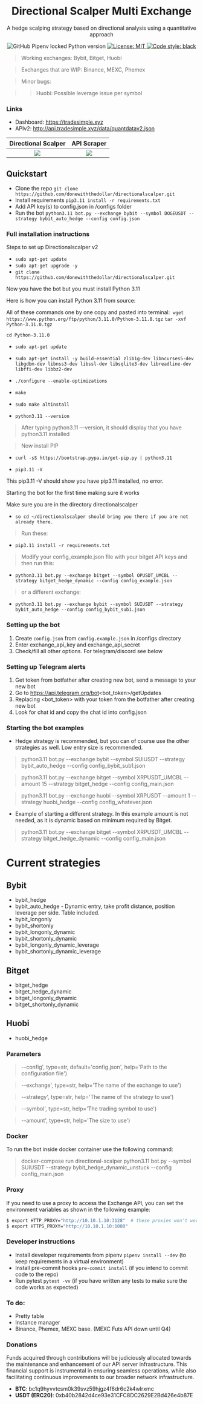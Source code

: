 <h1 align="center">Directional Scalper Multi Exchange</h1>
<p align="center">
A hedge scalping strategy based on directional analysis using a quantitative approach<br>
</p>
<p align="center">
<img alt="GitHub Pipenv locked Python version" src="https://img.shields.io/github/pipenv/locked/python-version/donewiththedollar/directionalscalper"> 
<a href="https://github.com/donewiththedollar/directionalscalper/blob/main/LICENSE"><img alt="License: MIT" src="https://img.shields.io/badge/License-MIT-yellow.svg">
<a href="https://github.com/psf/black"><img alt="Code style: black" src="https://img.shields.io/badge/code%20style-black-000000.svg"></a>
</p>

>  Working exchanges: Bybit, Bitget, Huobi
 
>  Exchanges that are WIP: Binance, MEXC, Phemex
 
>  Minor bugs: 

>> Huobi: Possible leverage issue per symbol
 
### Links
* Dashboard: https://tradesimple.xyz
* APIv2: http://api.tradesimple.xyz/data/quantdatav2.json

Directional Scalper        |  API Scraper
:-------------------------:|:-------------------------:
![](https://github.com/donewiththedollar/directional-scalper/blob/main/directional-scalper.gif)  |  ![](https://github.com/donewiththedollar/directional-scalper/blob/main/scraper.gif)

## Quickstart
- Clone the repo `git clone https://github.com/donewiththedollar/directionalscalper.git`
- Install requirements `pip3.11 install -r requirements.txt`
- Add API key(s) to config.json in /configs folder
- Run the bot `python3.11 bot.py --exchange bybit --symbol DOGEUSDT --strategy bybit_auto_hedge --config config.json`
 
### Full installation instructions
Steps to set up Directionalscalper v2

- `sudo apt-get update`
- `sudo apt-get upgrade -y`
- `git clone https://github.com/donewiththedollar/directionalscalper.git`

Now you have the bot but you must install Python 3.11

Here is how you can install Python 3.11 from source: 

All of these commands one by one copy and pasted into terminal: 
`wget https://www.python.org/ftp/python/3.11.0/Python-3.11.0.tgz`
`tar -xvf Python-3.11.0.tgz`

`cd Python-3.11.0`

- `sudo apt-get update`
- `sudo apt-get install -y build-essential zlib1g-dev libncurses5-dev libgdbm-dev libnss3-dev libssl-dev libsqlite3-dev libreadline-dev libffi-dev libbz2-dev`

- `./configure --enable-optimizations`
- `make`
- `sudo make altinstall`

- `python3.11 --version`

> After typing python3.11 —version, it should display that you have python3.11 installed 

> Now install PIP

- `curl -sS https://bootstrap.pypa.io/get-pip.py | python3.11`

- `pip3.11 -V`

This pip3.11 -V should show you have pip3.11 installed, no error.


Starting the bot for the first time making sure it works

Make sure you are in the directory directionalscalper

- `so cd ~/directionalscalper should bring you there if you are not already there.`

> Run these:

- `pip3.11 install -r requirements.txt`

> Modify your config_example.json file with your bitget API keys and then run this:
- `python3.11 bot.py --exchange bitget --symbol OPUSDT_UMCBL --strategy bitget_hedge_dynamic --config config_example.json`
> or a different exchange:
- `python3.11 bot.py --exchange bybit --symbol SUIUSDT --strategy bybit_auto_hedge --config config_bybit_sub1.json`
 
### Setting up the bot
 1. Create `config.json` from `config.example.json` in /configs directory
 2. Enter exchange_api_key and exchange_api_secret
 3. Check/fill all other options. For telegram/discord see below

 ### Setting up Telegram alerts
 1. Get token from botfather after creating new bot, send a message to your new bot
 2. Go to https://api.telegram.org/bot<bot_token>/getUpdates
 3. Replacing <bot_token> with your token from the botfather after creating new bot
 4. Look for chat id and copy the chat id into config.json
 
### Starting the bot examples
* Hedge strategy is recommended, but you can of course use the other strategies as well. Low entry size is recommended.

> python3.11 bot.py --exchange bybit --symbol SUIUSDT --strategy bybit_auto_hedge --config config_bybit_sub1.json

> python3.11 bot.py --exchange bitget --symbol XRPUSDT_UMCBL --amount 15 --strategy bitget_hedge --config config_main.json
 
> python3.11 bot.py --exchange huobi --symbol XRPUSDT --amount 1 --strategy huobi_hedge --config config_whatever.json
 
* Example of starting a different strategy. In this example amount is not needed, as it is dynamic based on minimum required by Bitget.
 
> python3.11 bot.py --exchange bitget --symbol XRPUSDT_UMCBL --strategy bitget_hedge_dynamic --config config_main.json

 
# Current strategies
## Bybit
* bybit_hedge
* bybit_auto_hedge - Dynamic entry, take profit distance, position leverage per side. Table included.
* bybit_longonly
* bybit_shortonly
* bybit_longonly_dynamic
* bybit_shortonly_dynamic
* bybit_longonly_dynamic_leverage
* bybit_shortonly_dynamic_leverage
 
## Bitget 
* bitget_hedge
* bitget_hedge_dynamic
* bitget_longonly_dynamic
* bitget_shortonly_dynamic
 
## Huobi
* huobi_hedge
 
 
### Parameters
> --config', type=str, default='config.json', help='Path to the configuration file')

> --exchange', type=str, help='The name of the exchange to use')

> --strategy', type=str, help='The name of the strategy to use')

> --symbol', type=str, help='The trading symbol to use')

> --amount', type=str, help='The size to use')

### Docker
To run the bot inside docker container use the following command:
> docker-compose run directional-scalper python3.11 bot.py --symbol SUIUSDT --strategy bybit_hedge_dynamic_unstuck --config config_main.json

### Proxy
If you need to use a proxy to access the Exchange API, you can set the environment variables as shown in the following example:
```bash
$ export HTTP_PROXY="http://10.10.1.10:3128"  # these proxies won't work for you, they are here for example
$ export HTTPS_PROXY="http://10.10.1.10:1080"
```

### Developer instructions
- Install developer requirements from pipenv `pipenv install --dev` (to keep requirements in a virtual environment)
- Install pre-commit hooks `pre-commit install` (if you intend to commit code to the repo)
- Run pytest `pytest -vv` (if you have written any tests to make sure the code works as expected)


### To do:
* Pretty table
* Instance manager
* Binance, Phemex, MEXC base. (MEXC Futs API down until Q4)


### Donations
Funds acquired through contributions will be judiciously allocated towards the maintenance and enhancement of our API server infrastructure. This financial support is instrumental in ensuring seamless operations, while also facilitating continuous improvements to our broader network infrastructure.
* **BTC**: bc1q9hyvvtcsm0k39svz59hjgz4f6dr6c2k4wlrxmc
* **USDT (ERC20)**: 0xb40b2842d4ce93e31CFC8DC2629E2Bd426e4b87E
